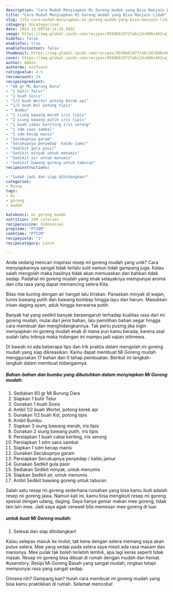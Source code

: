 ```yaml
---
description: "Cara Mudah Menyiapkan Mi Goreng mudah yang Bisa Manjain Lidah"
title: "Cara Mudah Menyiapkan Mi Goreng mudah yang Bisa Manjain Lidah"
slug: 1152-cara-mudah-menyiapkan-mi-goreng-mudah-yang-bisa-manjain-lidah
category: Uncategorized
date: 2022-11-09T18:14:33.595Z
image: https://img-global.cpcdn.com/recipes/9558b61972fabc2d/680x482cq70/mi-goreng-mudah-foto-resep-utama.jpg
hideToc: false
enableToc: true
enableTocContent: false
thumbnail: https://img-global.cpcdn.com/recipes/9558b61972fabc2d/680x482cq70/mi-goreng-mudah-foto-resep-utama.jpg
cover: https://img-global.cpcdn.com/recipes/9558b61972fabc2d/680x482cq70/mi-goreng-mudah-foto-resep-utama.jpg
author: Admin
authorAv: notfound
ratingvalue: 4.5
reviewcount: 19
recipeingredient:
- "60 gr Mi Burung Dara"
- "1 butir Telur"
- "1 buah Sosis"
- "1/2 buah Wortel potong korek api"
- "1/2 buah Kol potong tipis"
- " Bumbu"
- "3 siung bawang merah iris tipis"
- "2 siung bawang putih iris tipis"
- "1 buah cabai keriting iris serong"
- "1 sdm saos sambal"
- "1 sdm kecap manis"
- "Secukupnya garam"
- "Secukupnya penyedap  kaldu jamur"
- "Sedikit gula pasir"
- "Sedikit minyak untuk menumis"
- "Sedikit air untuk menumis"
- "Sedikit bawang goreng untuk taburan"
recipeinstructions:

- "Sudah jadi dan siap dihidangkan!"
categories:
- Resep
tags:
- mi
- goreng
- mudah

katakunci: mi goreng mudah 
nutrition: 249 calories
recipecuisine: Indonesian
preptime: "PT38M"
cooktime: "PT52M"
recipeyield: "1"
recipecategory: Lunch

---
```





Anda sedang mencari inspirasi resep mi goreng mudah yang unik? Cara menyiapkannya sangat tidak terlalu sulit namun tidak gampang juga. Kalau salah mengolah maka hasilnya tidak akan memuaskan dan bahkan tidak sedap. Padahal mi goreng mudah yang enak selayaknya mempunyai aroma dan cita rasa yang dapat memancing selera Kita.





Bilas mie kuning dengan air hangat lalu tiriskan. Panaskan minyak di wajan, tumis bawang putih dan bawang bombay hingga layu dan harum. Masukkan irisan daging ayam, aduk hingga berwarna putih.

Banyak hal yang sedikit banyak berpengaruh terhadap kualitas rasa dari mi goreng mudah, mulai dari jenis bahan, lalu pemilihan bahan segar hingga cara membuat dan menghidangkannya. Tak perlu pusing jika ingin menyiapkan mi goreng mudah enak di mana pun kamu berada, karena asal sudah tahu triknya maka hidangan ini mampu jadi sajian istimewa.






Di bawah ini ada beberapa tips dan trik praktis dalam mengolah mi goreng mudah yang siap dikreasikan. Kamu dapat membuat Mi Goreng mudah menggunakan 17 bahan dan 0 tahap pembuatan. Berikut ini langkah-langkah dalam membuat hidangannya.

<!--inarticleads1-->

##### Bahan-bahan dan bumbu yang dibutuhkan dalam menyiapkan Mi Goreng mudah:

1. Sediakan 60 gr Mi Burung Dara
1. Siapkan 1 butir Telur
1. Gunakan 1 buah Sosis
1. Ambil 1/2 buah Wortel, potong korek api
1. Gunakan 1/2 buah Kol, potong tipis
1. Ambil  Bumbu
1. Siapkan 3 siung bawang merah, iris tipis
1. Gunakan 2 siung bawang putih, iris tipis
1. Persiapkan 1 buah cabai keriting, iris serong
1. Persiapkan 1 sdm saos sambal
1. Siapkan 1 sdm kecap manis
1. Gunakan Secukupnya garam
1. Persiapkan Secukupnya penyedap / kaldu jamur
1. Gunakan Sedikit gula pasir
1. Sediakan Sedikit minyak, untuk menumis
1. Siapkan Sedikit air, untuk menumis
1. Ambil Sedikit bawang goreng untuk taburan


Salah satu resep mi goreng sederhana rumahan yang bisa kamu ikuti adalah resep mi goreng jawa. Namun kali ini, kamu bisa mengikuti resep mi goreng spesial dengan udang, daging. Saya hanya gemar makan mee goreng, tidak lain lain mee. Jadi saya agak cerewet bila memesan mee goreng di luar. 

<!--inarticleads2-->

#####  untuk buat Mi Goreng mudah:


1. Selesai dan siap dihidangkan!

Kalau selepas masuk ke mulut, tak kena dengan selera memang saya akan putus selera. Mee yang sedap pada selera saya mesti ada rasa masam dan manisnya. Mee pulak tak boleh terlebih lembik, apa lagi keras seperti tidak masak. Resep mi goreng bisa dibuat di rumah dengan mudah dan hemat. #userstory. Resipi Mi Goreng Basah yang sangat mudah, ringkas tetapi mempunyai rasa yang sangat sedap. 

Gimana nih? Gampang kan? Itulah cara membuat mi goreng mudah yang bisa kamu praktikkan di rumah. Selamat mencoba!
